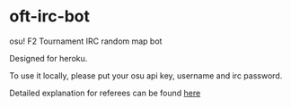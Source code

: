# oft-irc-bot
osu! F2 Tournament IRC random map bot

Designed for heroku.

To use it locally, please put your osu api key, username and irc password.

Detailed explanation for referees can be found [here](https://docs.google.com/document/d/1uJadp76lvuot5Q2TYjcnan6yjowBaXpcvmhGEEVqwLk/)

